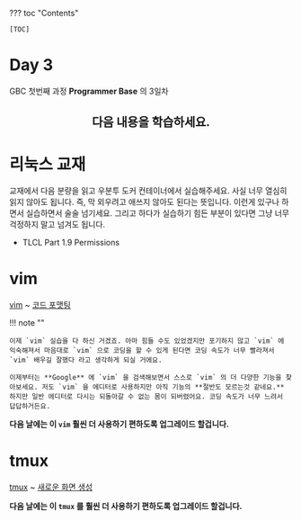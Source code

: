 ??? toc "Contents"

    [TOC]

# Day 3

GBC 첫번째 과정 **Programmer Base** 의 3일차  

<div align="center"> <h2> 다음 내용을 학습하세요.  </h1️> </div>

# 리눅스 교재

교재에서 다음 분량을 읽고 우분투 도커 컨테이너에서 실습해주세요. 사실 너무 열심히 읽지 않아도 됩니다. 즉, 막 외우려고 애쓰지 않아도 된다는 뜻입니다. 이런게 있구나 하면서 실습하면서 술술 넘기세요. 그리고 하다가 실습하기 힘든 부분이 있다면 그냥 너무 걱정하지 말고 넘겨도 됩니다. 

- TLCL Part 1.9 Permissions

# vim

[vim](../vim.md#vim) ~ [코드 포맷팅](../vim.md#_23)

!!! note ""

    이제 `vim` 실습을 다 하신 거겠죠. 아마 힘들 수도 있었겠지만 포기하지 않고 `vim` 에 익숙해져서 마음대로 `vim` 으로 코딩을 할 수 있게 된다면 코딩 속도가 너무 빨라져서 `vim` 배우길 잘했다 라고 생각하게 되실 거에요. 

    이제부터는 **Google** 에 `vim` 을 검색해보면서 스스로 `vim` 의 더 다양한 기능을 찾아보세요. 저도 `vim` 을 에디터로 사용하지만 아직 기능의 **절반도 모르는것 같네요.** 하지만 일반 에디터로 다시는 되돌아갈 수 없는 몸이 되버렸어요. 코딩 속도가 너무 느려서 답답하거든요.

**다음 날에는 이 `vim` 훨씬 더 사용하기 편하도록 업그레이드 할겁니다.**

# tmux

[tmux](../tmux.md#tmux) ~ [새로운 화면 생성 ](../tmux.md#_3)

**다음 날에는 이 `tmux` 를 훨씬 더 사용하기 편하도록 업그레이드 할겁니다.**
